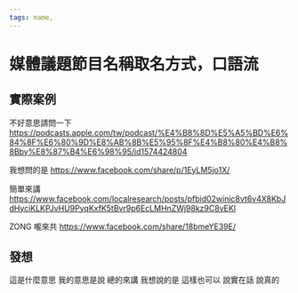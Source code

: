 ```yaml
---
tags: name,
---
```


# 媒體議題節目名稱取名方式，口語流

## 實際案例

不好意思請問一下
https://podcasts.apple.com/tw/podcast/%E4%B8%8D%E5%A5%BD%E6%84%8F%E6%80%9D%E8%AB%8B%E5%95%8F%E4%B8%80%E4%B8%8Bby%E8%87%B4%E6%98%95/id1574424804

我想問的是
https://www.facebook.com/share/p/1EyLM5jo1X/

簡單來講
https://www.facebook.com/localresearch/posts/pfbid02winic8vt6v4X8KbJdHyciKLKPJvHU9PyqKxfK5tBvr9p6EcLMHnZWj98kz9C8yEKl

ZONG 嚨來共
https://www.facebook.com/share/18bmeYE39E/

## 發想

這是什麼意思
我的意思是說
總的來講
我想說的是
這樣也可以
說實在話
說真的